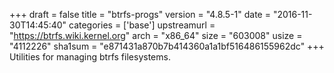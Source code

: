 +++
draft = false
title = "btrfs-progs"
version = "4.8.5-1"
date = "2016-11-30T14:45:40"
categories = ['base']
upstreamurl = "https://btrfs.wiki.kernel.org"
arch = "x86_64"
size = "603008"
usize = "4112226"
sha1sum = "e871431a870b7b414360a1a1bf516486155962dc"
+++
Utilities for managing btrfs filesystems.